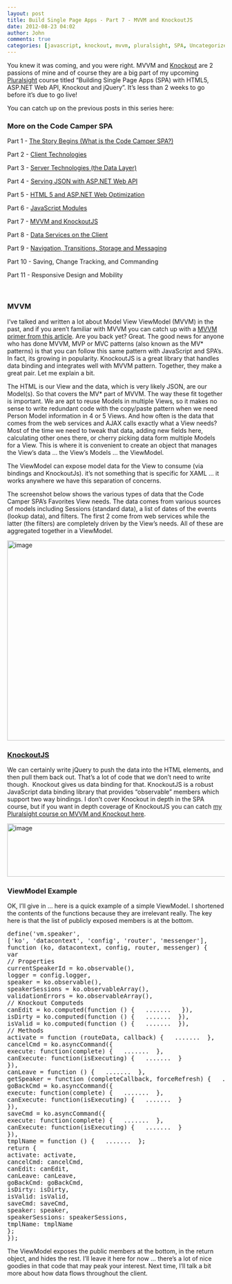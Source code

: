 ```yaml
---
layout: post
title: Build Single Page Apps - Part 7 - MVVM and KnockoutJS
date: 2012-08-23 04:02
author: John
comments: true
categories: [javascript, knockout, mvvm, pluralsight, SPA, Uncategorized]
---
```

You knew it was coming, and you were right. MVVM and <a href="http://knockoutjs.com">Knockout</a> are 2 passions of mine and of course they are a big part of my upcoming <a href="http://www.pluralsight.com/">Pluralsight</a> course titled “Building Single Page Apps (SPA) with HTML5, ASP.NET Web API, Knockout and jQuery”. It’s less than 2 weeks to go before it’s due to go live!

You can catch up on the previous posts in this series here:
<h3>More on the Code Camper SPA</h3>
Part 1 - <a href="http://jpapa.me/spapost1">The Story Begins (What is the Code Camper SPA?)</a>

Part 2 - <a href="http://jpapa.me/spapost2">Client Technologies</a>

Part 3 - <a href="/spapost3">Server Technologies (the Data Layer)</a>

Part 4 - <a href="http://jpapa.me/spapost4">Serving JSON with ASP.NET Web API</a>

Part 5 - <a href="http://jpapa.me/spapost5">HTML 5 and ASP.NET Web Optimization</a>

Part 6 - <a href="http://jpapa.me/spapost6">JavaScript Modules</a>

Part 7 - <a href="http://jpapa.me/spapost7">MVVM and KnockoutJS</a>

Part 8 - <a href="http://jpapa.me/spapost8">Data Services on the Client</a>

Part 9 - <a href="http://jpapa.me/spapost9">Navigation, Transitions, Storage and Messaging</a>

Part 10 - Saving, Change Tracking, and Commanding

Part 11 - Responsive Design and Mobility

&nbsp;
<h3>MVVM</h3>
I’ve talked and written a lot about Model View ViewModel (MVVM) in the past, and if you aren’t familiar with MVVM you can catch up with a <a href="http://visualstudiomagazine.com/articles/2011/08/15/fundamental-mvvm.aspx">MVVM primer from this article</a>. Are you back yet? Great. The good news for anyone who has done MVVM, MVP or MVC patterns (also known as the MV* patterns) is that you can follow this same pattern with JavaScript and SPA’s. In fact, its growing in popularity. KnockoutJS is a great library that handles data binding and integrates well with MVVM pattern. Together, they make a great pair. Let me explain a bit.

The HTML is our View and the data, which is very likely JSON, are our Model(s). So that covers the MV* part of MVVM. The way these fit together is important. We are apt to reuse Models in multiple Views, so it makes no sense to write redundant code with the copy/paste pattern when we need Person Model information in 4 or 5 Views. And how often is the data that comes from the web services and AJAX calls exactly what a View needs? Most of the time we need to tweak that data, adding new fields here, calculating other ones there, or cherry picking data form multiple Models for a View. This is where it is convenient to create an object that manages the View’s data … the View’s Models … the ViewModel.

The ViewModel can expose model data for the View to consume (via bindings and KnockoutJs). it’s not something that is specific for XAML … it works anywhere we have this separation of concerns.

The screenshot below shows the various types of data that the Code Camper SPA’s Favorites View needs. The data comes from various sources of models including Sessions (standard data), a list of dates of the events (lookup data), and filters. The first 2 come from web services while the latter (the filters) are completely driven by the View’s needs. All of these are aggregated together in a ViewModel.

<a href="/wp-content/uploads/media/Windows-Live-Writer/7323e2fa09cf_145CD/image_5.png"><img style="background-image: none; padding-left: 0px; padding-right: 0px; display: block; margin-left: auto; margin-right: auto; padding-top: 0px; border: 0px;" title="image" src="/wp-content/uploads/media/Windows-Live-Writer/7323e2fa09cf_145CD/image_thumb_1.png" alt="image" width="616" height="463" border="0" /></a>
<h3><a href="http://knockoutjs.com">KnockoutJS</a></h3>
We can certainly write jQuery to push the data into the HTML elements, and then pull them back out. That’s a lot of code that we don’t need to write though.  Knockout gives us data binding for that. KnockoutJS is a robust JavaScript data binding library that provides “observable” members which support two way bindings. I don’t cover Knockout in depth in the SPA course, but if you want in depth coverage of KnockoutJS you can catch <a href="http://jpapa.me/komvvm">my Pluralsight course on MVVM and Knockout here</a>.

<a href="http://jpapa.me/komvvm"><img style="background-image: none; padding-left: 0px; padding-right: 0px; display: block; margin-left: auto; margin-right: auto; padding-top: 0px; border: 0px;" title="image" src="/wp-content/uploads/media/Windows-Live-Writer/7323e2fa09cf_145CD/image_3.png" alt="image" width="616" height="123" border="0" /></a>
<h3>ViewModel Example</h3>
OK, I’ll give in … here is a quick example of a simple ViewModel. I shortened the contents of the functions because they are irrelevant really. The key here is that the list of publicly exposed members is at the bottom.
<pre class="csharpcode">define(<span class="str">'vm.speaker'</span>,
[<span class="str">'ko'</span>, <span class="str">'datacontext'</span>, <span class="str">'config'</span>, <span class="str">'router'</span>, <span class="str">'messenger'</span>],
<span class="kwrd">function</span> (ko, datacontext, config, router, messenger) {
<span class="kwrd">var</span>
<span class="rem">// Properties</span>
currentSpeakerId = ko.observable(),
logger = config.logger,
speaker = ko.observable(),
speakerSessions = ko.observableArray(),
validationErrors = ko.observableArray(),
<span class="rem">// Knockout Computeds</span>
canEdit = ko.computed(<span class="kwrd">function</span> () {   .......   }),
isDirty = ko.computed(<span class="kwrd">function</span> () {   .......  }),
isValid = ko.computed(<span class="kwrd">function</span> () {   .......  }),
<span class="rem">// Methods</span>
activate = <span class="kwrd">function</span> (routeData, callback) {   .......  },
cancelCmd = ko.asyncCommand({
execute: <span class="kwrd">function</span>(complete) {   .......  },
canExecute: <span class="kwrd">function</span>(isExecuting) {   .......  }
}),
canLeave = <span class="kwrd">function</span> () {   .......  },
getSpeaker = <span class="kwrd">function</span> (completeCallback, forceRefresh) {   .......  },
goBackCmd = ko.asyncCommand({
execute: <span class="kwrd">function</span>(complete) {   .......  },
canExecute: <span class="kwrd">function</span>(isExecuting) {   .......  }
}),
saveCmd = ko.asyncCommand({
execute: <span class="kwrd">function</span>(complete) {   .......  },
canExecute: <span class="kwrd">function</span>(isExecuting) {   .......  }
}),
tmplName = <span class="kwrd">function</span> () {   .......  };
<span class="kwrd">return</span> {
activate: activate,
cancelCmd: cancelCmd,
canEdit: canEdit,
canLeave: canLeave,
goBackCmd: goBackCmd,
isDirty: isDirty,
isValid: isValid,
saveCmd: saveCmd,
speaker: speaker,
speakerSessions: speakerSessions,
tmplName: tmplName
};
});</pre>
The ViewModel exposes the public members at the bottom, in the return object, and hides the rest. I’ll leave it here for now … there’s a lot of nice goodies in that code that may peak your interest. Next time, I’ll talk a bit more about how data flows throughout the client.
